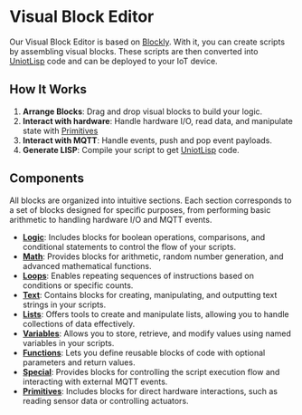 # Visual Block Editor

Our Visual Block Editor is based on [Blockly](https://developers.google.com/blockly). With it, you can create scripts by assembling visual blocks. These scripts are then converted into [UniotLisp](../../../advanced/uniot-lisp/language-description.md) code and can be deployed to your IoT device.

## How It Works

1. **Arrange Blocks**: Drag and drop visual blocks to build your logic.
2. **Interact with hardware**: Handle hardware I/O, read data, and manipulate state with [Primitives](primitives.md)
3. **Interact with MQTT**: Handle events, push and pop event payloads.
4. **Generate LISP**: Compile your script to get [UniotLisp](../../../advanced/uniot-lisp/language-description.md) code.

## Components

All blocks are organized into intuitive sections. Each section corresponds to a set of blocks designed for specific purposes, from performing basic arithmetic to handling hardware I/O and MQTT events.

* [**Logic**](logic.md): Includes blocks for boolean operations, comparisons, and conditional statements to control the flow of your scripts.
* [**Math**](math.md): Provides blocks for arithmetic, random number generation, and advanced mathematical functions.
* [**Loops**](loops.md): Enables repeating sequences of instructions based on conditions or specific counts.
* [**Text**](text.md): Contains blocks for creating, manipulating, and outputting text strings in your scripts.
* [**Lists**](lists.md): Offers tools to create and manipulate lists, allowing you to handle collections of data effectively.
* [**Variables**](variables.md): Allows you to store, retrieve, and modify values using named variables in your scripts.
* [**Functions**](functions.md): Lets you define reusable blocks of code with optional parameters and return values.
* [**Special**](special.md): Provides blocks for controlling the script execution flow and interacting with external MQTT events.
* [**Primitives**](primitives.md): Includes blocks for direct hardware interactions, such as reading sensor data or controlling actuators.
